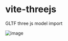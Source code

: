 # vite-threejs
GLTF three js model import 

![image](https://user-images.githubusercontent.com/30128774/235483435-f478338f-40b4-4602-b6b5-e44932e01dec.png)
